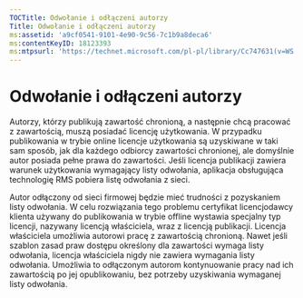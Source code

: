 ```yaml
---
TOCTitle: Odwołanie i odłączeni autorzy
Title: Odwołanie i odłączeni autorzy
ms:assetid: 'a9cf0541-9101-4e90-9c56-7c1b9a8deca6'
ms:contentKeyID: 18123393
ms:mtpsurl: 'https://technet.microsoft.com/pl-pl/library/Cc747631(v=WS.10)'
---
```


Odwołanie i odłączeni autorzy
=============================

Autorzy, którzy publikują zawartość chronioną, a następnie chcą pracować z zawartością, muszą posiadać licencję użytkowania. W przypadku publikowania w trybie online licencje użytkowania są uzyskiwane w taki sam sposób, jak dla każdego odbiorcy zawartości chronionej, ale domyślnie autor posiada pełne prawa do zawartości. Jeśli licencja publikacji zawiera warunek użytkowania wymagający listy odwołania, aplikacja obsługująca technologię RMS pobiera listę odwołania z sieci.

Autor odłączony od sieci firmowej będzie mieć trudności z pozyskaniem listy odwołania. W celu rozwiązania tego problemu certyfikat licencjodawcy klienta używany do publikowania w trybie offline wystawia specjalny typ licencji, nazywany licencją właściciela, wraz z licencją publikacji. Licencja właściciela umożliwia autorowi pracę z zawartością chronioną. Nawet jeśli szablon zasad praw dostępu określony dla zawartości wymaga listy odwołania, licencja właściciela nigdy nie zawiera wymagania listy odwołania. Umożliwia to odłączonym autorom kontynuowanie pracy nad ich zawartością po jej opublikowaniu, bez potrzeby uzyskiwania wymaganej listy odwołania.
